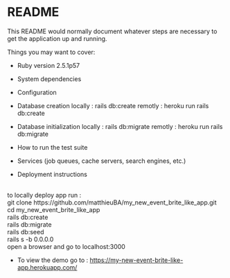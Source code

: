 # README

This README would normally document whatever steps are necessary to get the
application up and running.

Things you may want to cover:

* Ruby version
2.5.1p57
* System dependencies

* Configuration

* Database creation
locally : rails db:create
remotly : heroku run rails db:create
* Database initialization
locally : rails db:migrate
remotly : heroku run rails db:migrate
* How to run the test suite

* Services (job queues, cache servers, search engines, etc.)

* Deployment instructions
<br/>
to locally deploy app run : <br/>
git clone https://github.com/matthieuBA/my_new_event_brite_like_app.git<br/>
cd my_new_event_brite_like_app<br/>
rails db:create<br/>
rails db:migrate<br/>
rails db:seed<br/>
rails s -b 0.0.0.0<br/>
open a browser and go to localhost:3000<br/>



* To view the demo go to :
https://my-new-event-brite-like-app.herokuapp.com/
